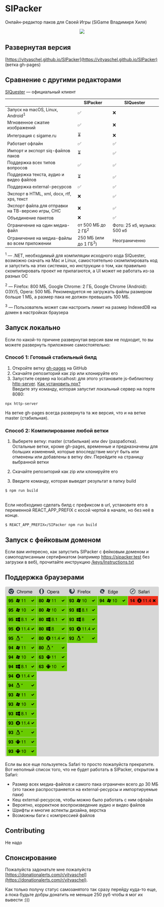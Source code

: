 # SIPacker

Онлайн-редактор паков для Своей Игры (SiGame Владимиря Хиля)

<p align="center">
  <img src="https://user-images.githubusercontent.com/59040542/137257961-73f0aceb-19c9-4e1f-a3fe-80204f145f2d.png" />
</p>

## Развернутая версия

[https://vityaschel.github.io/SIPacker](https://vityaschel.github.io/SIPacker) (ветка gh-pages)

## Сравнение с другими редакторами

<!-- ✅ ❌ ⏳ -->

[SIQuester](https://vladimirkhil.com/si/siquester) — официальный клиент

&nbsp;|SIPacker|SIQuester
---|---|---
Запуск на macOS, Linux, Android<sup>1</sup>|✅|❌
Мгновенное сжатие изображений|✅|❌
Интеграция с sigame.ru|⏳|❌
Работает офлайн|✅|✅
Импорт и экспорт siq-файлов паков|⏳|✅
Поддержка всех типов вопросов|✅|✅
Поддержка текста, аудио и видео файлов|⏳|✅
Поддержка external-ресурсов|✅|✅
Экспорт в HTML, xml, docx, rtf, xps, текст|❌|✅
Экспорт файла для отправки на ТВ-версию игры, СНС|❌|✅
Объединение пакетов|❌|✅
Ограничение на один медиа-файл|от 500 МБ до 2 ГБ<sup>2</sup>|Фото: 25 кб, музыка: 500 кб
Ограничение на медиа-файлы во всем приложении|250 МБ (или до 1 ГБ<sup>3</sup>)|Неограниченно


<sup>1</sup> — .NET, необходимый для компиляции исходного кода SIQuester, возможно скачать на Mac и Linux, самостоятельно скомпилировать код и запустить на этих системах, но инструкции о том, как правильно скомпилировать проект не прилагаются, а UI может не работать из-за разных ОС

<sup>2</sup> — Firefox: 800 МБ, Google Chrome: 2 ГБ, Google Chrome (Android): ОЗУ/5, Opera: 500 МБ. Рекомендуется не загружать файлы размером больше 1 МБ, а размер пака не должен превышать 100 МБ.

<sup>3</sup> — Пользователь может сам настроить лимит на размер IndexedDB на домен в настройках браузера

## Запуск локально

Если по какой-то причине развернутая версия вам не подходит, то вы можете развернуть приложение самостоятельно:

### Способ 1: Готовый стабильный билд

1. Откройте ветку [gh-pages](https://github.com/VityaSchel/SIPacker/tree/gh-pages) на GitHub
2. Скачайте репозиторий как zip или клонируйте его
3. Запустите сервер на localhost: для этого установите js-библиотеку [http-server](https://www.npmjs.com/package/http-server). [Как установить npx?](https://www.npmjs.com/package/npx)
\
Введите эту команду, которая запустит локальный сервер на порте 8080:
```
npx http-server
```
На ветке gh-pages всегда развернута та же версия, что и на ветке master (стабильная).

### Способ 2: Компилирование любой ветки

1. Выберете ветку: master (стабильная) или dev (разработка). Остальные ветки, кроме gh-pages, временные и предназначены для больших изменений, которые впоследствие могут быть или отменены или добавлены в ветку dev. Перейдите на страницу выбранной ветки

2. Скачайте репозиторий как zip или клонируйте его

3. Введите команду, которая выведет результат в папку build
```
$ npm run build
```
\
Если необходимо сделать билд с префиксом в url, установите его в переменной REACT_APP_PREFIX с косой чертой в начале, но без неё в конце.
```
$ REACT_APP_PREFIX=/SIPacker npm run build
```

## Запуск с фейковым доменом

Если вам интересно, как запустить SIPacker с фейковым доменом и самоподписанным сертификатом (например https://sipacker.test без загрузки в веб), прочитайте инструкцию [/keys/Instructions.txt](/keys/Instructions.txt)

## Поддержка браузерами

![Поддержка браузерами](./.github/README/compatibility-table.svg)

Если вы все еще пользуетесь Safari то просто пожалуйста прекратите. Вот неполный список того, что не будет работать в SIPacker, открытом в Safari:

- Размер всех медиа-файлов и самого пака ограничен всего до 30 МБ (это также распространяется на external-ресурсы и импортируемые паки)
- Кеш external-ресурсов, чтобы можно было работать с ним офлайн
- Вероятно, корректное воспроизведение аудио и видео файлов
- Шрифты и многие аспекты дизайна, верстка
- Возможны баги с компрессией файлов

## Contributing

Не надо

## Спонсирование

Пожалуйста задонатьте мне пожалуйста [https://donationalerts.com/r/vityaschel](https://donationalerts.com/r/vityaschel).

Как только получу статус самозанятого так сразу перейду куда-то еще, а пока будьте добры донатить не меньше 250 руб чтобы я мог их вывести :)))